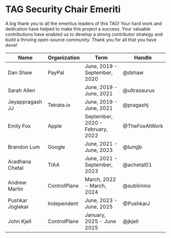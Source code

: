 # TAG Security Chair Emeriti

A big thank you to all the emeritus leaders of this TAG! Your hard work and dedication have helped to make this project a success. Your valuable contributions have enabled us to develop a strong contributor strategy and build a thriving open-source community. Thank you for all that you have done!

<!-- cSpell:disable -->

| Name             | Organization    | Term                              | Handle        |
|------------------|-----------------|-----------------------------------|---------------|
| Dan Shaw         | PayPal          | June, 2019 - September, 2020      | @dshaw        |
| Sarah Allen      |                 | June, 2019 - June, 2021           | @ultrasaurus  |
| Jeyappragash JJ  | Tetrate.io      | June, 2019 - June, 2021           | @pragashj     |
| Emily Fox        | Apple           | September, 2020 - February, 2022  | @TheFoxAtWork |
| Brandon Lum      | Google          | June, 2021 - June, 2023           | @lumjjb       |
| Aradhana Chetal  | TIAA            | June, 2021 - September, 2023      | @achetal01    |
| Andrew Martin    | ControlPlane    | March, 2022 - March, 2024         | @sublimino    |
| Pushkar Joglekar | Independent     | June, 2023 - June, 2025           | @PushkarJ     |
| John Kjell       | ControlPlane    | January, 2025 - June 2025         | @jkjell       |

<!-- cSpell:disable -->
